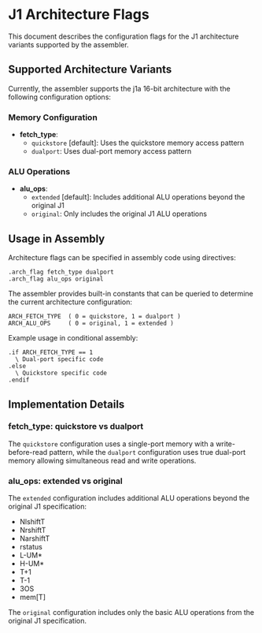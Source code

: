 # J1 Architecture Flags

This document describes the configuration flags for the J1 architecture variants supported by the assembler.

## Supported Architecture Variants

Currently, the assembler supports the j1a 16-bit architecture with the following configuration options:

### Memory Configuration
- **fetch_type**:
  - `quickstore` [default]: Uses the quickstore memory access pattern
  - `dualport`: Uses dual-port memory access pattern

### ALU Operations
- **alu_ops**:
  - `extended` [default]: Includes additional ALU operations beyond the original J1
  - `original`: Only includes the original J1 ALU operations

## Usage in Assembly

Architecture flags can be specified in assembly code using directives:

```
.arch_flag fetch_type dualport
.arch_flag alu_ops original
```

The assembler provides built-in constants that can be queried to determine the current architecture configuration:

```
ARCH_FETCH_TYPE  ( 0 = quickstore, 1 = dualport )
ARCH_ALU_OPS     ( 0 = original, 1 = extended )
```

Example usage in conditional assembly:

```
.if ARCH_FETCH_TYPE == 1
  \ Dual-port specific code
.else
  \ Quickstore specific code
.endif
```

## Implementation Details

### fetch_type: quickstore vs dualport

The `quickstore` configuration uses a single-port memory with a write-before-read pattern, while the `dualport` configuration uses true dual-port memory allowing simultaneous read and write operations.

### alu_ops: extended vs original

The `extended` configuration includes additional ALU operations beyond the original J1 specification:
- NlshiftT
- NrshiftT
- NarshiftT
- rstatus
- L-UM*
- H-UM*
- T+1
- T-1
- 3OS
- mem[T]

The `original` configuration includes only the basic ALU operations from the original J1 specification.
